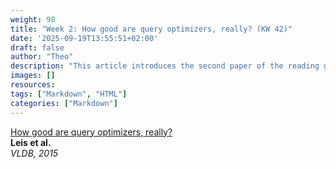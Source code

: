 ```yaml
---
weight: 98
title: "Week 2: How good are query optimizers, really? (KW 42)"
date: '2025-09-19T13:55:51+02:00'
draft: false
author: "Theo"
description: "This article introduces the second paper of the reading group."
images: []
resources:
tags: ["Markdown", "HTML"]
categories: ["Markdown"]
---
```


[How good are query optimizers, really?](https://dl.acm.org/doi/pdf/10.14778/2850583.2850594)  
**Leis et al.**  
*VLDB, 2015*
